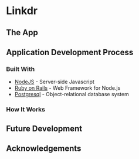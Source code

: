 # Linkdr

## The App


## Application Development Process
### Built With
* [NodeJS](http://nodejs.org) - Server-side Javascript
* [Ruby on Rails](https://rubyonrails.com/) - Web Framework for Node.js
* [Postgresql](https://www.postgresql.org/) - Object-relational database system

### How It Works

## Future Development

## Acknowledgements
